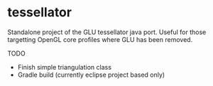# tessellator

Standalone project of the GLU tessellator java port. Useful for those targetting OpenGL core profiles where GLU has been removed.

TODO

- Finish simple triangulation class
- Gradle build (currently eclipse project based only)
